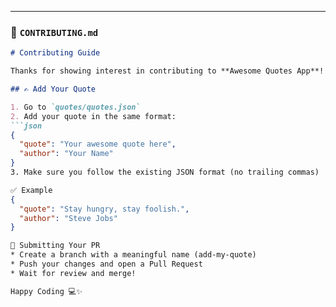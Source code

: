 
---

### 🧾 `CONTRIBUTING.md`

```markdown
# Contributing Guide

Thanks for showing interest in contributing to **Awesome Quotes App**!

## ✍️ Add Your Quote

1. Go to `quotes/quotes.json`
2. Add your quote in the same format:
```json
{
  "quote": "Your awesome quote here",
  "author": "Your Name"
}
3. Make sure you follow the existing JSON format (no trailing commas)

✅ Example
{
  "quote": "Stay hungry, stay foolish.",
  "author": "Steve Jobs"
}

🔁 Submitting Your PR
* Create a branch with a meaningful name (add-my-quote)
* Push your changes and open a Pull Request
* Wait for review and merge!

Happy Coding 💻✨ 
